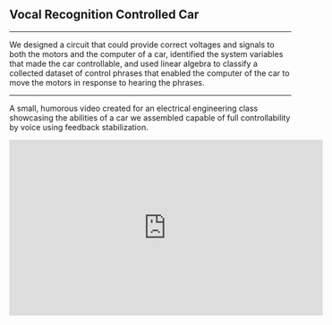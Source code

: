 ## Vocal Recognition Controlled Car

---

We designed a circuit that could provide correct voltages and signals to both the motors and the computer of a car, identified the system variables that made the car controllable, and used linear algebra to classify a collected dataset of control phrases that enabled the computer of the car to move the motors in response to hearing the phrases.

---

A small, humorous video created for an electrical engineering class showcasing the abilities of a car we assembled capable of full controllability by voice using feedback stabilization.

<iframe width="560" height="315" src="https://www.youtube.com/embed/RZt4BsgZnfA" title="YouTube video player" frameborder="0" allow="accelerometer; autoplay; clipboard-write; encrypted-media; gyroscope; picture-in-picture" allowfullscreen></iframe>
